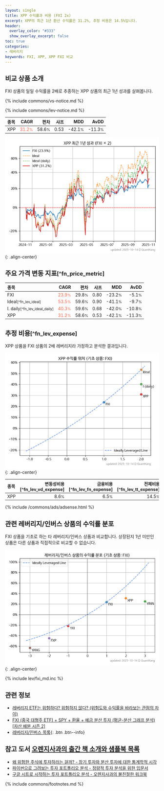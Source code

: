 ```yaml
---
layout: single
title: XPP 수익률과 비용 (FXI 2x)
excerpt: XPP의 최근 1년 환산 수익률은 31.2%, 추정 비용은 14.5%입니다.
header:
  overlay_color: "#333"
  show_overlay_excerpt: false
toc: true
categories:
- 레버리지
keywords: FXI, XPP, XPP FXI 비교
---
```


## 비교 상품 소개


FXI 상품의 일일 수익률을 2배로 추종하는 XPP 상품의 최근 1년 성과를 살펴봅니다.





{% include commons/vs-notice.md %}

{% include commons/lev-notice.md %}

| **종목** | **CAGR** | **편차** | **샤프** | **MDD** | **AvDD** |
| :------------ | ------: | -----------: | -------: | ------: | -------: |
| XPP | <span style="color: tomato">31.2<small>%</small></span> | 58.6<small>%</small> | 0.53 | -42.1<small>%</small> | -11.3<small>%</small> |

<!-- more -->


![XPP](/lev/images/xpp.png){: .align-center}


## 주요 가격 변동 지표<small>[^fn_price_metric]</small>


| **종목** | **CAGR** | **편차** | **샤프** | **MDD** | **AvDD** |
| :------------ | ------: | -----------: | -------: | ------: | -------: |
| FXI | <span style="color: tomato">23.9<small>%</small></span> | 29.8<small>%</small> | 0.80 | -23.2<small>%</small> | -5.1<small>%</small> |
| Ideal<small>[^fn_lev_ideal]</small> | <span style="color: tomato">53.5<small>%</small></span> | 59.6<small>%</small> | 0.90 | -41.1<small>%</small> | -9.7<small>%</small> |
| I. daily<small>[^fn_lev_ideal_daily]</small> | <span style="color: tomato">40.3<small>%</small></span> | 59.6<small>%</small> | 0.68 | -42.0<small>%</small> | -10.8<small>%</small> |
| XPP | <span style="color: tomato">31.2<small>%</small></span> | 58.6<small>%</small> | 0.53 | -42.1<small>%</small> | -11.3<small>%</small> |


## 추정 비용<small>[^fn_lev_expense]</small><a id="expense"></a>

XPP 상품을 FXI 상품의 2배 레버리지라 가정하고 분석한 결과입니다.

![XPP](/lev/images/xpp_ideal.png){: .align-center}

| **종목** | **변동성비용**[^fn_lev_vd_expense] | **금융비용**[^fn_lev_fn_expense] | **전체비용**[^fn_lev_tt_expense] |
| :------------ | ------: | -----------: | -------: |
| XPP | 8.6<small>%</small> | 6.5<small>%</small> | 14.5<small>%</small> |

{% include /commons/ads/adsense.html %}



## 관련 레버리지/인버스 상품의 수익률 분포

FXI 상품을 기초로 하는 타 레버리지/인버스 상품과 비교합니다. 상장된지 1년 미만인 상품은 다른 상품과 직접적으로 비교할 수 없습니다.

![FXI](/lev/images/fxi_ideal.png){: .align-center}

{% include lev/fxi_md.inc %}


## 관련 정보

- [레버리지 ETF는 위험하다? 위험하지 않다? (위험도와 수익률을 바라보는 관점의 차이)](https://kongdori.tistory.com/182)
- [FXI (중국 대형주 ETF) + SPY + 환율 + 예금 분산 투자 (평균-분산 그래프 분석) [자산 배분 시즌 2]](https://m.blog.naver.com/onuri2005/223924858529)
- [레버리지/인버스 목록](/lev/){: .btn .btn--info}


## 참고 도서 [오렌지사과의 출간 책 소개와 샘플북 목록](https://kongdori.tistory.com/691)

- [왜 위험한 주식에 투자하라는 걸까? - 장기 투자와 분산 투자에 대한 통계학적 시각](https://kongdori.tistory.com/421)
- [파이썬으로 그려보는 투자 포트폴리오 분석  - 정량적 투자 분석을 위한 입문서](https://kongdori.tistory.com/643)
- [구글 시트로 시작하는 투자 포트폴리오 분석 - 오렌지사과의 불친절한 워크북](https://kongdori.tistory.com/449)

{% include commons/footnotes.md %}